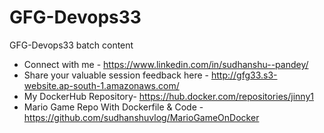 # GFG-Devops33
GFG-Devops33 batch content

* Connect with me - https://www.linkedin.com/in/sudhanshu--pandey/
* Share your valuable session feedback here - http://gfg33.s3-website.ap-south-1.amazonaws.com/
* My DockerHub Repository- https://hub.docker.com/repositories/jinny1
* Mario Game Repo With Dockerfile & Code - https://github.com/sudhanshuvlog/MarioGameOnDocker